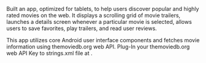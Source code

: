 Built an app, optimized for tablets, to help users discover popular and highly rated movies on the web. It displays a scrolling grid of movie trailers, launches a details screen whenever a particular movie is selected, allows users to save favorites, play trailers, and read user reviews. 

This app utilizes core Android user interface components and fetches movie information using themoviedb.org web API.
Plug-In your themoviedb.org web API Key to strings.xml file at <string name="api_key"></string>.
